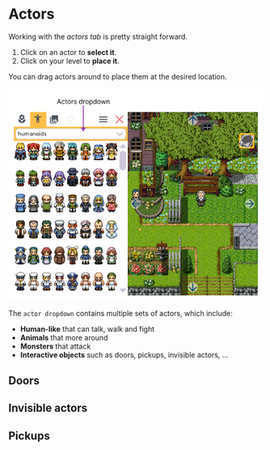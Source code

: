 # Actors

Working with the *actors tab* is pretty straight forward. 

1. Click on an actor to **select it**.
2. Click on your level to **place it**. 

You can drag actors around to place them at the desired location.

![](img/actorspanel.png)

The `actor dropdown` contains multiple sets of actors, which include:

- **Human-like** that can talk, walk and fight
- **Animals** that more around
- **Monsters** that attack
- **Interactive objects** such as doors, pickups, invisible actors, ...
    

## Doors


## Invisible actors



## Pickups
